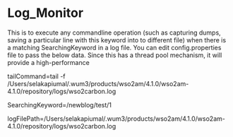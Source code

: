 # Log_Monitor

This is to execute any commandline operation (such as capturing dumps, saving a particular line with this keyword into to different file) when there is a matching SearchingKeyword in a log file. 
You can edit config.properties file to pass the below data. Since this has a thread pool mechanism, it will provide a high-performance



tailCommand=tail -f /Users/selakapiumal/.wum3/products/wso2am/4.1.0/wso2am-4.1.0/repository/logs/wso2carbon.log

SearchingKeyword=/newblog/test/1

logFilePath=/Users/selakapiumal/.wum3/products/wso2am/4.1.0/wso2am-4.1.0/repository/logs/wso2carbon.log
